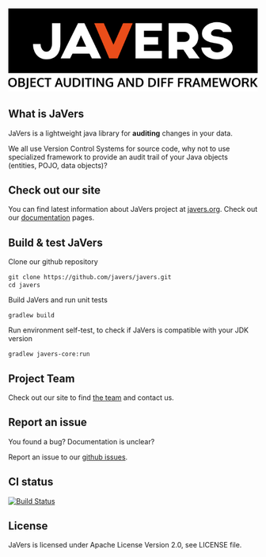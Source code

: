﻿﻿
![javers-black-logo-1.0.png](javers-black-logo-1.0.png)

## What is JaVers
JaVers is a lightweight java library for **auditing** changes in your data.

We all use Version Control Systems for source code,
why not to use specialized framework to provide an audit trail of your Java objects (entities, POJO, data objects)?

## Check out our site
You can find latest information about JaVers project at [javers.org](http://javers.org).
Check out our [documentation](http://javers.org/documentation)</a> pages.

## Build & test JaVers
Clone our github repository

```
git clone https://github.com/javers/javers.git
cd javers
```

Build JaVers and run unit tests

```
gradlew build
```

Run environment self-test, to check if JaVers is compatible with your JDK version

```
gradlew javers-core:run
```



## Project Team
Check out our site to find [the team](http://javers.org/#team) and contact us.

## Report an issue
You found a bug? Documentation is unclear?

Report an issue to our [github issues](http://github.com/javers/javers/issues/).

## CI status
[![Build Status](https://travis-ci.org/javers/javers.png?branch=master)](https://travis-ci.org/javers/javers)

## License
JaVers is licensed under Apache License Version 2.0, see LICENSE file.